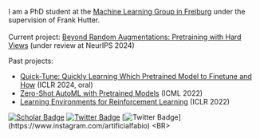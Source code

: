 I am a PhD student at the [Machine Learning Group in Freiburg](http://ml.informatik.uni-freiburg.de/people/ferreira/index.html) under the supervision of Frank Hutter.<BR><BR>
Current project: [Beyond Random Augmentations: Pretraining with Hard Views](https://arxiv.org/abs/2310.03940) (under review at NeurIPS 2024)
  
Past projects: 
- [Quick-Tune: Quickly Learning Which Pretrained Model to Finetune and How](https://openreview.net/forum?id=tqh1zdXIra) (ICLR 2024, oral)
- [Zero-Shot AutoML with Pretrained Models](https://github.com/automl/zero-shot-automl-with-pretrained-models) (ICML 2022)
- [Learning Environments for Reinforcement Learning](https://github.com/automl/learning_environments) (ICLR 2022)

[![Scholar Badge](https://img.shields.io/badge/-Scholar-4285F4?style=for-the-badge&labelColor=4285F4&logo=google-scholar&logoColor=white&link=https://scholar.google.com/citations?user=LFtEAeYAAAAJ&hl=en)](https://scholar.google.com/citations?user=LFtEAeYAAAAJ&hl=en)
[![Twitter Badge](https://img.shields.io/badge/-Twitter-1DA1F2?style=for-the-badge&labelColor=1DA1F2&logo=twitter&logoColor=white&link=https://twitter.com/FerreiraFabioDE)](https://twitter.com/artificialfabio)
[![Twitter Badge](https://img.shields.io/badge/Instagram-E4405F?style=for-the-badge&logo=instagram&logoColor=white&link=https://twitter.com/FerreiraFabioDE](https://www.instagram.com/artificialfabio))](https://www.instagram.com/artificialfabio)
<BR>
